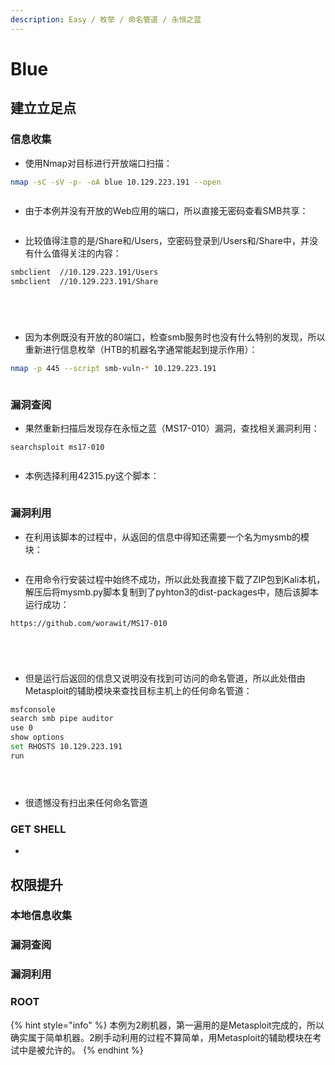 ```yaml
---
description: Easy / 枚举 / 命名管道 / 永恒之蓝
---
```


# Blue

## 建立立足点

### 信息收集

* 使用Nmap对目标进行开放端口扫描：

```bash
nmap -sC -sV -p- -oA blue 10.129.223.191 --open
```

<figure><img src="../../.gitbook/assets/1 (10).png" alt=""><figcaption></figcaption></figure>

* 由于本例并没有开放的Web应用的端口，所以直接无密码查看SMB共享：

<figure><img src="../../.gitbook/assets/2 (8).png" alt=""><figcaption></figcaption></figure>

* 比较值得注意的是/Share和/Users，空密码登录到/Users和/Share中，并没有什么值得关注的内容：

```bash
smbclient  //10.129.223.191/Users
smbclient  //10.129.223.191/Share
```

<figure><img src="../../.gitbook/assets/3 (10).png" alt=""><figcaption></figcaption></figure>

<figure><img src="../../.gitbook/assets/4 (10).png" alt=""><figcaption></figcaption></figure>

<figure><img src="../../.gitbook/assets/5 (10).png" alt=""><figcaption></figcaption></figure>

<figure><img src="../../.gitbook/assets/6 (10).png" alt=""><figcaption></figcaption></figure>

* 因为本例既没有开放的80端口，检查smb服务时也没有什么特别的发现，所以重新进行信息枚举（HTB的机器名字通常能起到提示作用）：

```bash
nmap -p 445 --script smb-vuln-* 10.129.223.191
```

<figure><img src="../../.gitbook/assets/7 (13).png" alt=""><figcaption></figcaption></figure>

### 漏洞查阅

* 果然重新扫描后发现存在永恒之蓝（MS17-010）漏洞，查找相关漏洞利用：

```
searchsploit ms17-010
```

<figure><img src="../../.gitbook/assets/8 (14).png" alt=""><figcaption></figcaption></figure>

* 本例选择利用42315.py这个脚本：

<figure><img src="../../.gitbook/assets/9 (12).png" alt=""><figcaption></figcaption></figure>

### 漏洞利用

* 在利用该脚本的过程中，从返回的信息中得知还需要一个名为mysmb的模块：

<figure><img src="../../.gitbook/assets/10 (12).png" alt=""><figcaption></figcaption></figure>

* 在用命令行安装过程中始终不成功，所以此处我直接下载了ZIP包到Kali本机，解压后将mysmb.py脚本复制到了pyhton3的dist-packages中，随后该脚本运行成功：

```
https://github.com/worawit/MS17-010
```

<figure><img src="../../.gitbook/assets/11 (11).png" alt=""><figcaption></figcaption></figure>

<figure><img src="../../.gitbook/assets/12 (11).png" alt=""><figcaption></figcaption></figure>

<figure><img src="../../.gitbook/assets/13 (12).png" alt=""><figcaption></figcaption></figure>

<figure><img src="../../.gitbook/assets/14 (10).png" alt=""><figcaption></figcaption></figure>

* 但是运行后返回的信息又说明没有找到可访问的命名管道，所以此处借由Metasploit的辅助模块来查找目标主机上的任何命名管道：

```bash
msfconsole
search smb pipe auditor
use 0
show options
set RHOSTS 10.129.223.191
run
```

<figure><img src="../../.gitbook/assets/15 (10).png" alt=""><figcaption></figcaption></figure>

<figure><img src="../../.gitbook/assets/16 (8).png" alt=""><figcaption></figcaption></figure>

<figure><img src="../../.gitbook/assets/17 (7).png" alt=""><figcaption></figcaption></figure>

* 很遗憾没有扫出来任何命名管道

### GET SHELL

*











## 权限提升

### 本地信息收集









### 漏洞查阅









### 漏洞利用









### ROOT









{% hint style="info" %}
本例为2刷机器，第一遍用的是Metasploit完成的，所以确实属于简单机器。2刷手动利用的过程不算简单，用Metasploit的辅助模块在考试中是被允许的。
{% endhint %}
